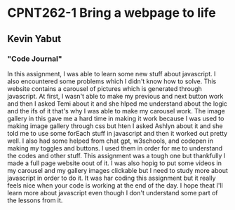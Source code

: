 #  CPNT262-1 Bring a webpage to life 
## Kevin Yabut
### "Code Journal"
In this assignment, I was able to learn some new stuff about javascript. I also encountered some problems which I didn't know how to solve. This website contains a carousel of pictures which is generated through javascript. At first, I wasn't able to make my previous and next button work and then I asked Temi about it and she hlped me understand about the logic and the ifs of it that's why I was able to make my carousel work. The image gallery in this gave me a hard time in making it work because I was used to making image gallery through css but hten I asked Ashlyn about it and she told me to use some forEach stuff in javascript and then it worked out pretty well. I also had some helped from chat gpt, w3schools, and codepen in making my toggles and buttons. I used them in order for me to understand the codes and other stuff. This assignment was a tough one but thankfully I made a full page website oout of it. I was also hopig to put some videos in my carousel and my gallery images clickable but I need to study more about javascript in order to do it. It was har coding this assignment but it really feels nice when your code is working at the end of the day. I hope theat I'll learn more about javascript even though I don't understand some part of the lessons from it.
